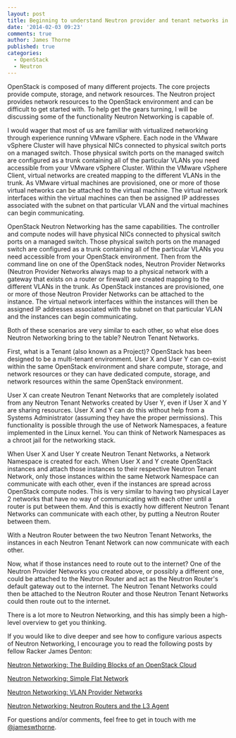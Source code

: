 ```yaml
---
layout: post
title: Beginning to understand Neutron provider and tenant networks in OpenStack
date: '2014-02-03 09:23'
comments: true
author: James Thorne
published: true
categories:
  - OpenStack
  - Neutron
---
```


OpenStack is composed of many different projects. The core projects
provide compute, storage, and network resources. The Neutron project
provides network resources to the OpenStack environment and can be
difficult to get started with. To help get the gears turning, I will
be discussing some of the functionality Neutron Networking is capable of.

<!-- more -->

I would wager that most of us are familiar with virtualized networking through
experience running VMware vSphere. Each node in the VMware vSphere Cluster
will have physical NICs connected to physical switch ports on a managed switch.
Those physical switch ports on the managed switch are configured as a trunk
containing all of the particular VLANs you need accessible from your VMware
vSphere Cluster. Within the VMware vSphere Client, virtual networks are
created mapping to the different VLANs in the trunk. As VMware virtual
machines are provisioned, one or more of those virtual networks can be
attached to the virtual machine. The virtual network interfaces within the
virtual machines can then be assigned IP addresses associated with the subnet
on that particular VLAN and the virtual machines can begin communicating.

OpenStack Neutron Networking has the same capabilities. The controller and
compute nodes will have physical NICs connected to physical switch ports on a
managed switch. Those physical switch ports on the managed switch are
configured as a trunk containing all of the particular VLANs you need
accessible from your OpenStack environment. Then from the command line on
one of the OpenStack nodes, Neutron Provider Networks (Neutron Provider
Networks always map to a physical network with a gateway that exists on
a router or firewall) are created mapping to the different VLANs in the trunk.
As OpenStack instances are provisioned, one or more of those Neutron Provider
Networks can be attached to the instance. The virtual network interfaces within
the instances will then be assigned IP addresses associated with the subnet on
that particular VLAN and the instances can begin communicating.

Both of these scenarios are very similar to each other, so what else does
Neutron Networking bring to the table? Neutron Tenant Networks.

First, what is a Tenant (also known as a Project)? OpenStack has been designed
to be a multi-tenant environment. User X and User Y can co-exist within the
same OpenStack environment and share compute, storage, and network resources
or they can have dedicated compute, storage, and network resources within the
same OpenStack environment.

User X can create Neutron Tenant Networks that are completely isolated from
any Neutron Tenant Networks created by User Y, even if User X and Y are sharing
resources. User X and Y can do this without help from a Systems Administrator
(assuming they have the proper permissions). This functionality is possible
through the use of Network Namespaces, a feature implemented in the Linux
kernel. You can think of Network Namespaces as a chroot jail for the
networking stack.

When User X and User Y create Neutron Tenant Networks, a Network Namespace is
created for each. When User X and Y create OpenStack instances and attach
those instances to their respective Neutron Tenant Network, only those instances
within the same Network Namespace can communicate with each other, even if the
instances are spread across OpenStack compute nodes. This is very similar to
having two physical Layer 2 networks that have no way of communicating with
each other until a router is put between them. And this is exactly how
different Neutron Tenant Networks can communicate with each other, by
putting a Neutron Router between them.

With a Neutron Router between the two Neutron Tenant Networks, the instances
in each Neutron Tenant Network can now communicate with each other.

Now, what if those instances need to route out to the internet? One of the
Neutron Provider Networks you created above, or possibly a different one,
could be attached to the Neutron Router and act as the Neutron Router's
default gateway out to the internet. The Neutron Tenant Networks could then
be attached to the Neutron Router and those Neutron Tenant Networks could
then route out to the internet.

There is a lot more to Neutron Networking, and this has simply been a
high-level overview to get you thinking.

If you would like to dive deeper and see how to configure various aspects of
Neutron Networking, I encourage you to read the following posts by fellow
Racker James Denton:

[Neutron Networking: The Building Blocks of an OpenStack Cloud](https://developer.rackspace.com/blog/neutron-networking-the-building-blocks-of-an-openstack-cloud.html)

[Neutron Networking: Simple Flat Network](https://developer.rackspace.com/blog/neutron-networking-simple-flat-network.html)

[Neutron Networking: VLAN Provider Networks](https://developer.rackspace.com/blog/neutron-networking-vlan-provider-networks.html)

[Neutron Networking: Neutron Routers and the L3 Agent](https://developer.rackspace.com/blog/neutron-networking-l3-agent.html)

For questions and/or comments, feel free to get in touch with me [@jameswthorne](http://twitter.com/jameswthorne).

